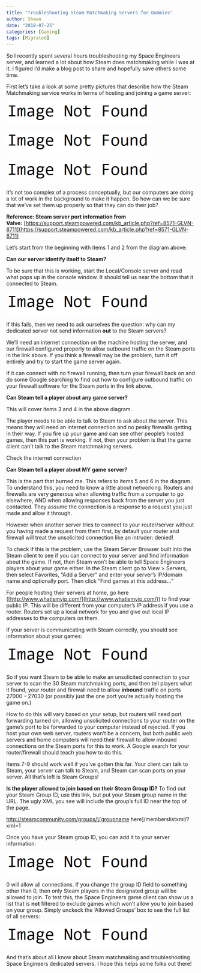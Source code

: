 ```yaml
---
title: "Troubleshooting Steam Matchmaking Servers for Dummies"
author: Shawn
date: "2018-07-25"
categories: [Gaming]
tags: [Migrated]
---
```


So I recently spent several hours troubleshooting my Space Engineers server, and learned a lot about how Steam does matchmaking while I was at it. I figured I’d make a blog post to share and hopefully save others some time.

First let’s take a look at some pretty pictures that describe how the Steam Matchmaking service works in terms of hosting and joining a game server:

![[gszNOSF]](/assets/img/posts/image-not-found.png)

![[u6HUPdZ]](/assets/img/posts/image-not-found.png)

![[26L7HPY]](/assets/img/posts/image-not-found.png)

It’s not too complex of a process conceptually, but our computers are doing a lot of work in the background to make it happen. So how can we be sure that we’ve set them up properly so that they can do their job?

**Reference: Steam server port information from Valve:** [https://support.steampowered.com/kb_article.php?ref=8571-GLVN-8711](https://support.steampowered.com/kb_article.php?ref=8571-GLVN-8711)

Let’s start from the beginning with items 1 and 2 from the diagram above:

**Can our server identify itself to Steam?**

To be sure that this is working, start the Local/Console server and read what pops up in the console window. It should tell us near the bottom that it connected to Steam.

![[G6r7YRf]](/assets/img/posts/image-not-found.png)

If this fails, then we need to ask ourselves the question: why can my dedicated server not send information **out** to the Steam servers?

We’ll need an internet connection on the machine hosting the server, and our firewall configured properly to allow outbound traffic on the Steam ports in the link above. If you think a firewall may be the problem, turn it off entirely and try to start the game server again.

If it can connect with no firewall running, then turn your firewall back on and do some Google searching to find out how to configure outbound traffic on your firewall software for the Steam ports in the link above.

**Can Steam tell a player about any game server?**

This will cover items 3 and 4 in the above diagram.

The player needs to be able to talk to Steam to ask about the server. This means they will need an internet connection and no pesky firewalls getting in their way. If you fire up your game and can see other people’s hosted games, then this part is working. If not, then your problem is that the game client can’t talk to the Steam matchmaking servers.

Check the internet connection

**Can Steam tell a player about MY game** **server?**

This is the part that burned me. This refers to items 5 and 6 in the diagram. To understand this, you need to know a little about networking. Routers and firewalls are very generous when allowing traffic from a computer to go elsewhere, AND when allowing responses back from the server you just contacted. They assume the connection is a response to a request you just made and allow it through.

However when another server tries to connect to your router/server without you having made a request from them first, by default your router and firewall will treat the unsolicited connection like an intruder: denied!

To check if this is the problem, use the Steam Server Browser built into the Steam client to see if you can connect to your server and find information about the game. If not, then Steam won’t be able to tell Space Engineers players about your game either. In the Steam client go to View > Servers, then select Favorites, “Add a Server” and enter your server’s IP/domain name and optionally port. Then click “Find games at this address…”

For people hosting their servers at home, go here ([http://www.whatismyip.com/](http://www.whatismyip.com/)) to find your public IP. This will be different from your computer’s IP address if you use a router. Routers set up a local network for you and give out local IP addresses to the computers on them.

If your server is communicating with Steam correctly, you should see information about your games:

![[Cdaoc6Y]](/assets/img/posts/image-not-found.png)

So if you want Steam to be able to make an unsolicited connection to your server to scan the 30 Steam matchmaking ports, and then tell players what it found, your router and firewall need to allow **inbound** traffic on ports 27000 – 27030 (or possibly just the one port you’re actually hosting the game on.)

How to do this will vary based on your setup, but routers will need port forwarding turned on, allowing unsolicited connections to your router on the game’s port to be forwarded to your computer instead of rejected. If you host your own web server, routers won’t be a concern, but both public web servers and home computers will need their firewall to allow inbound connections on the Steam ports for this to work. A Google search for your router/firewall should teach you how to do this.

Items 7-9 should work well if you’ve gotten this far. Your client can talk to Steam, your server can talk to Steam, and Steam can scan ports on your server. All that’s left is Steam Groups!

**Is the player allowed to join based on their Steam Group ID?** To find out your Steam Group ID, use this link, but put your Steam group name in the URL. The ugly XML you see will include the group’s full ID near the top of the page.

http://steamcommunity.com/groups/\[groupname here\]/memberslistxml/?xml=1

Once you have your Steam group ID, you can add it to your server information:

![[bxkhugz]](/assets/img/posts/image-not-found.png)

0 will allow all connections. If you change the group ID field to something other than 0, then only Steam players in the designated group will be allowed to join. To test this, the Space Engineers game client can show us a list that is **not** filtered to exclude games which won’t allow you to join based on your group. Simply unckeck the ‘Allowed Groups’ box to see the full list of all servers:

![[XJYuKaG]](/assets/img/posts/image-not-found.png)

And that’s about all I know about Steam matchmaking and troubleshooting Space Engineers dedicated servers. I hope this helps some folks out there!
